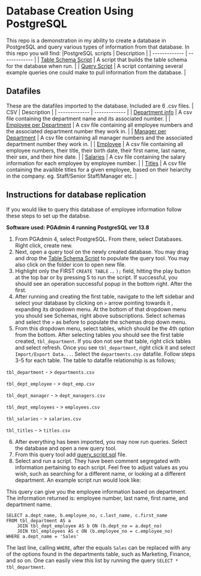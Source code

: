# Database Creation Using PostgreSQL
This repo is a demonstration in my ability to create a database in PostgreSQL and query various types of information from that database.
In this repo you will find:
|PostgreSQL scripts  | Description |
| ------------- | ------------- |
| [Table Schema Script](table_schema.sql) | A script that builds the table schema for the database when run.  |
| [Query Script](query_script.sql)  | A script containing several example queries one could make to pull information from the database. |

## Datafiles
These are the datafiles imported to the database. Included are 6 .csv files.
| CSV  | Description |
| ------------- | ------------- |
| [Department info](data/departments.csv) | A csv file containing the department name and its associated number. |
| [Employee per Department](data/dept_emp.csv) | A csv file containing all employee numbers and the associated department number they work in.  |
| [Manager per Department](data/dept_manager.csv) | A csv file containing all manager numbers and the associated department number they work in.  |
| [Employee](data/employees.csv) | A csv file containing all employee numbers, their title, their birth date, their first name, last name, their sex, and their hire date. |
| [Salaries](data/salaries.csv) | A csv file containing the salary information for each employee by employee number.  |
| [Titles](data/titles.csv) | A csv file containing the availible titles for a given employee, based on their heiarchy in the company. eg. Staff/Senior Staff/Manager etc. |

## Instructions for database replication
If you would like to query this database of employee information follow these steps to set up the databse.

**Software used: PGAdmin 4 running PostgreSQL ver 13.8**

1. From PGAdmin 4, select PostgreSQL. From there, select Databases. Right click, create new.
2. Next, open a query tool on the newly created database. You may drag and drop the [Table Schema Script](table_schema.sql) to populate the query tool. You may also click on the folder icon to open new file. 
3. Highlight only the FIRST `CREATE TABLE` ... `);` field, hitting the play button at the top bar or by pressing 5 to run the script. If successful, you should see an operation successful popup in the bottom right. After the first. 
4. After running and creating the first table, navigate to the left sidebar and select your database by clicking on `>` arrow pointing towards it , expanding its dropdown menu. At the bottom of that dropdown menu you should see Schemas, right above subscriptions. Select schemas and select the `>` as before to populate the schemas drop down menu.
5. From this dropdown menu, select tables, which should be the 4th option from the bottom. After selecting tables you should see the first table created, `tbl_department`. If you don not see that table, right click tables and select refresh. Once you see `tbl_department`, right click it and select `Import/Export Data...`. Select the `departments.csv` datafile. Follow steps 3-5 for each table. The table to datafile relationship is as follows;

`tbl_department` - > `departments.csv`

`tbl_dept_employee` - > `dept_emp.csv`

`tbl_dept_manager` - > `dept_managers.csv`

`tbl_dept_employees` - > `employees.csv`

`tbl_salaries` - > `salaries.csv`

`tbl_titles` - > `titles.csv`

6. After everything has been imported, you may now run queries. Select the database and open a new query tool.
7. From this query tool add [query_script.sql](query_script.sql) file.
8. Select and run a script. They have been comment segregated with information pertaining to each script. Feel free to adjust values as you wish, such as searching for a different name, or looking at a different department. An example script run would look like:

 This query can give you the employee information based on department. The information returned is: employee number, last name, first name, and department name.
```
SELECT a.dept_name, b.employee_no, c.last_name, c.first_name
FROM tbl_department AS a
	JOIN tbl_dept_employee AS b ON (b.dept_no = a.dept_no)
	JOIN tbl_employees AS c ON (b.employee_no = c.employee_no)
WHERE a.dept_name = 'Sales'
```
The last line, calling `WHERE`, after the equals `Sales` can be replaced with any of the options found in the departments table, such as Marketing, Finance, and so on.
One can easily view this list by running the query `SELECT * tbl_department`.
